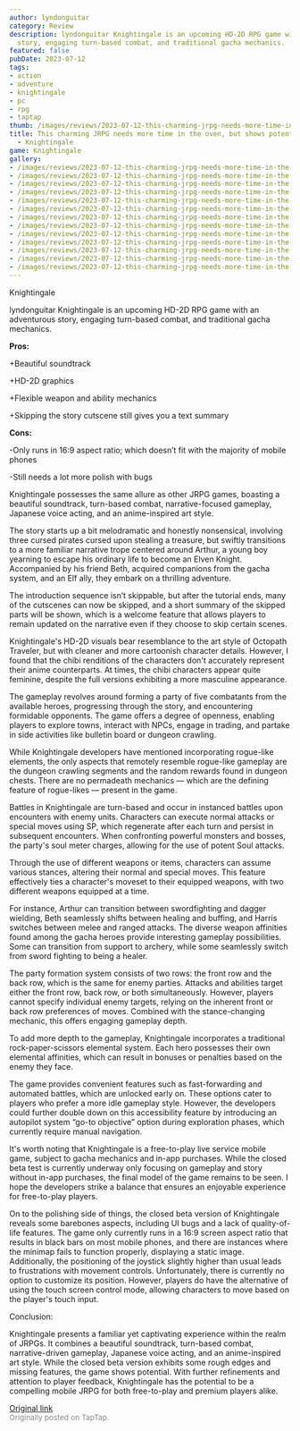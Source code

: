```yaml
---
author: lyndonguitar
category: Review
description: lyndonguitar Knightingale is an upcoming HD-2D RPG game with an adventurous
  story, engaging turn-based combat, and traditional gacha mechanics.
featured: false
pubDate: 2023-07-12
tags:
- action
- adventure
- knightingale
- pc
- rpg
- taptap
thumb: /images/reviews/2023-07-12-this-charming-jrpg-needs-more-time-in-the-oven-but-shows-potential--review---knightingale-0.avif
title: This charming JRPG needs more time in the oven, but shows potential | Review
  - Knightingale
game: Knightingale
gallery:
- /images/reviews/2023-07-12-this-charming-jrpg-needs-more-time-in-the-oven-but-shows-potential--review---knightingale-0.avif
- /images/reviews/2023-07-12-this-charming-jrpg-needs-more-time-in-the-oven-but-shows-potential--review---knightingale-1.avif
- /images/reviews/2023-07-12-this-charming-jrpg-needs-more-time-in-the-oven-but-shows-potential--review---knightingale-2.avif
- /images/reviews/2023-07-12-this-charming-jrpg-needs-more-time-in-the-oven-but-shows-potential--review---knightingale-3.avif
- /images/reviews/2023-07-12-this-charming-jrpg-needs-more-time-in-the-oven-but-shows-potential--review---knightingale-4.avif
- /images/reviews/2023-07-12-this-charming-jrpg-needs-more-time-in-the-oven-but-shows-potential--review---knightingale-5.avif
- /images/reviews/2023-07-12-this-charming-jrpg-needs-more-time-in-the-oven-but-shows-potential--review---knightingale-6.avif
- /images/reviews/2023-07-12-this-charming-jrpg-needs-more-time-in-the-oven-but-shows-potential--review---knightingale-7.avif
- /images/reviews/2023-07-12-this-charming-jrpg-needs-more-time-in-the-oven-but-shows-potential--review---knightingale-8.avif
- /images/reviews/2023-07-12-this-charming-jrpg-needs-more-time-in-the-oven-but-shows-potential--review---knightingale-9.avif
- /images/reviews/2023-07-12-this-charming-jrpg-needs-more-time-in-the-oven-but-shows-potential--review---knightingale-10.avif
- /images/reviews/2023-07-12-this-charming-jrpg-needs-more-time-in-the-oven-but-shows-potential--review---knightingale-11.avif
- /images/reviews/2023-07-12-this-charming-jrpg-needs-more-time-in-the-oven-but-shows-potential--review---knightingale-12.avif
---
```

Knightingale

lyndonguitar
Knightingale is an upcoming HD-2D RPG game with an adventurous story, engaging turn-based combat, and traditional gacha mechanics.


**Pros:**


+Beautiful soundtrack

+HD-2D graphics

+Flexible weapon and ability mechanics

+Skipping the story cutscene still gives you a text summary


**Cons:**


-Only runs in 16:9 aspect ratio; which doesn’t fit with the majority of mobile phones

-Still needs a lot more polish with bugs

Knightingale possesses the same allure as other JRPG games, boasting a beautiful soundtrack, turn-based combat, narrative-focused gameplay, Japanese voice acting, and an anime-inspired art style.

The story starts up a bit melodramatic and honestly nonsensical, involving three cursed pirates cursed upon stealing a treasure, but swiftly transitions to a more familiar narrative trope centered around Arthur, a young boy yearning to escape his ordinary life to become an Elven Knight. Accompanied by his friend Beth, acquired companions from the gacha system, and an Elf ally, they embark on a thrilling adventure.

The introduction sequence isn’t skippable, but after the tutorial ends, many of the cutscenes can now be skipped, and a short summary of the skipped parts will be shown, which is a welcome feature that allows players to remain updated on the narrative even if they choose to skip certain scenes.

Knightingale's HD-2D visuals bear resemblance to the art style of Octopath Traveler, but with cleaner and more cartoonish character details. However, I found that the chibi renditions of the characters don't accurately represent their anime counterparts. At times, the chibi characters appear quite feminine, despite the full versions exhibiting a more masculine appearance.

The gameplay revolves around forming a party of five combatants from the available heroes, progressing through the story, and encountering formidable opponents. The game offers a degree of openness, enabling players to explore towns, interact with NPCs, engage in trading, and partake in side activities like bulletin board or dungeon crawling.

While Knightingale developers have mentioned incorporating rogue-like elements, the only aspects that remotely resemble rogue-like gameplay are the dungeon crawling segments and the random rewards found in dungeon chests. There are no permadeath mechanics — which are the defining feature of rogue-likes — present in the game.

Battles in Knightingale are turn-based and occur in instanced battles upon encounters with enemy units. Characters can execute normal attacks or special moves using SP, which regenerate after each turn and persist in subsequent encounters. When confronting powerful monsters and bosses, the party's soul meter charges, allowing for the use of potent Soul attacks.

Through the use of different weapons or items, characters can assume various stances, altering their normal and special moves. This feature effectively ties a character's moveset to their equipped weapons, with two different weapons equipped at a time.

For instance, Arthur can transition between swordfighting and dagger wielding, Beth seamlessly shifts between healing and buffing, and Harris switches between melee and ranged attacks. The diverse weapon affinities found among the gacha heroes provide interesting gameplay possibilities. Some can transition from support to archery, while some seamlessly switch from sword fighting to being a healer.

The party formation system consists of two rows: the front row and the back row, which is the same for enemy parties. Attacks and abilities target either the front row, back row, or both simultaneously. However, players cannot specify individual enemy targets, relying on the inherent front or back row preferences of moves. Combined with the stance-changing mechanic, this offers engaging gameplay depth.

To add more depth to the gameplay, Knightingale incorporates a traditional rock-paper-scissors elemental system. Each hero possesses their own elemental affinities, which can result in bonuses or penalties based on the enemy they face.

The game provides convenient features such as fast-forwarding and automated battles, which are unlocked early on. These options cater to players who prefer a more idle gameplay style. However, the developers could further double down on this accessibility feature by introducing an autopilot system “go-to objective” option during exploration phases, which currently require manual navigation.

It's worth noting that Knightingale is a free-to-play live service mobile game, subject to gacha mechanics and in-app purchases. While the closed beta test is currently underway only focusing on gameplay and story without in-app purchases, the final model of the game remains to be seen. I hope the developers strike a balance that ensures an enjoyable experience for free-to-play players.

On to the polishing side of things, the closed beta version of Knightingale reveals some barebones aspects, including UI bugs and a lack of quality-of-life features. The game only currently runs in a 16:9 screen aspect ratio that results in black bars on most mobile phones, and there are instances where the minimap fails to function properly, displaying a static image. Additionally, the positioning of the joystick slightly higher than usual leads to frustrations with movement controls. Unfortunately, there is currently no option to customize its position. However, players do have the alternative of using the touch screen control mode, allowing characters to move based on the player's touch input.

Conclusion:

Knightingale presents a familiar yet captivating experience within the realm of JRPGs. It combines a beautiful soundtrack, turn-based combat, narrative-driven gameplay, Japanese voice acting, and an anime-inspired art style. While the closed beta version exhibits some rough edges and missing features, the game shows potential. With further refinements and attention to player feedback, Knightingale has the potential to be a compelling mobile JRPG for both free-to-play and premium players alike.

[Original link](https://m.taptap.io/post/5989702?share_id=818de021d35a&utm_medium=share&utm_source=discord)<br><span style="font-size: 0.95em; color: #888;">Originally posted on TapTap.</span>